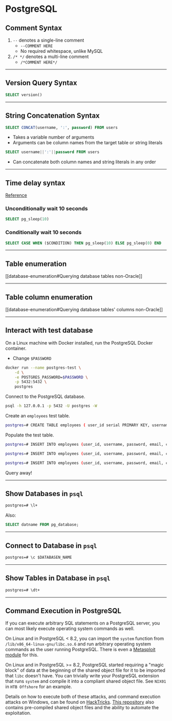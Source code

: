 # PostgreSQL

## Comment Syntax

1. `--` denotes a single-line comment
	* `--COMMENT HERE`
	* No required whitespace, unlike MySQL
2. `/* */` denotes a multi-line comment
	* `/*COMMENT HERE*/` 

---

## Version Query Syntax

```sql
SELECT version()
```

---

## String Concatenation Syntax

```sql
SELECT CONCAT(username, ':', password) FROM users
```

* Takes a variable number of arguments
* Arguments can be column names from the target table or string literals

```sql
SELECT username||':'||password FROM users
```

* Can concatenate both column names and string literals in any order

---

## Time delay syntax

[Reference](https://portswigger.net/web-security/sql-injection/cheat-sheet)

### Unconditionally wait 10 seconds

```sql
SELECT pg_sleep(10)
```

### Conditionally wait 10 seconds

```sql
SELECT CASE WHEN ($CONDITION) THEN pg_sleep(10) ELSE pg_sleep(0) END
```

---

## Table enumeration

[[database-enumeration#Querying database tables non-Oracle]]

---

## Table column enumeration

[[database-enumeration#Querying database tables' columns non-Oracle]]

---

## Interact with test database

On a Linux machine with Docker installed, run the PostgreSQL Docker container.
* Change `$PASSWORD`

```bash
docker run --name postgres-test \
	-d \
	-e POSTGRES_PASSWORD=$PASSWORD \
	-p 5432:5432 \
	postgres
```

Connect to the PostgreSQL database.

```bash
psql -h 127.0.0.1 -p 5432 -U postgres -W
```

Create an `employees` test table.

```bash
postgres=# CREATE TABLE employees ( user_id serial PRIMARY KEY, username VARCHAR ( 50 ) UNIQUE NOT NULL, password VARCHAR ( 50 ) NOT NULL, email VARCHAR ( 255 ) UNIQUE NOT NULL, created_on TIMESTAMP NOT NULL, last_login TIMESTAMP );
```

Populate the test table.

```bash
postgres=# INSERT INTO employees (user_id, username, password, email, created_on, last_login) VALUES (0, 'alice', 'alice-password', 'alice@blah.home', '2010-01-08', '2011-02-14');
```

```bash
postgres=# INSERT INTO employees (user_id, username, password, email, created_on, last_login) VALUES (1, 'bob', 'bob-password', 'bob@blah.home', '2016-12-02', '2018-05-26');
```

```bash
postgres=# INSERT INTO employees (user_id, username, password, email, created_on, last_login) VALUES (2, 'charles', 'charles-password', 'charles@blah.home', '2017-01-03', '2019-06-28');
```

Query away!

---

## Show Databases in `psql`

```txt
postgres=# \l+
```

Also:

```sql
SELECT datname FROM pg_database;
```

---

## Connect to Database in `psql`

```txt
postgres=# \c $DATABASEN_NAME
```

---

## Show Tables in Database in `psql`

```txt
postgres=# \dt+
```

---

## Command Execution in PostgreSQL

If you can execute arbitrary SQL statements on a PostgreSQL server, you can most likely execute operating system commands as well.

On Linux and in PostgreSQL < 8.2, you can import the `system` function from `/lib/x86_64-linux-gnu/libc.so.6` and run arbitrary operating system commands as the user running PostgreSQL. There is even a [Metasploit module](https://www.rapid7.com/db/modules/exploit/linux/postgres/postgres_payload/) for this.

On Linux and in PostgreSQL >= 8.2, PostgreSQL started requiring a "magic block" of data at the beginning of the shared object file for it to be imported that `libc` doesn't have. You can trivially write your PostgreSQL extension that runs `system` and compile it into a compliant shared object file. See `NIX01` in `HTB Offshore` for an example.

Details on how to execute both of these attacks, and command execution attacks on Windows, can be found on [HackTricks](https://book.hacktricks.xyz/pentesting-web/sql-injection/postgresql-injection/rce-with-postgresql-extensions). [This repository](https://github.com/Dionach/pgexec) also contains pre-compiled shared object files and the ability to automate the exploitation.
